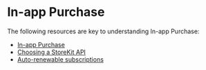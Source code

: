 # In-app Purchase

The following resources are key to understanding In-app Purchase: 
* [In-app Purchase](https://developer.apple.com/in-app-purchase/)
* [Choosing a StoreKit API](https://developer.apple.com/documentation/storekit/in-app_purchase/choosing_a_storekit_api_for_in-app_purchases)
* [Auto-renewable subscriptions](https://developer.apple.com/app-store/subscriptions/)

